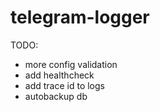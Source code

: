 # telegram-logger

TODO:

- more config validation
- add healthcheck
- add trace id to logs
- autobackup db
